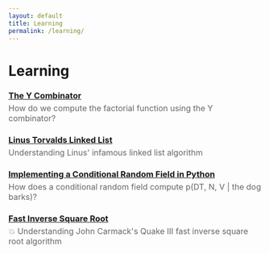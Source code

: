 ```yaml
---
layout: default
title: Learning
permalink: /learning/
---
```


<h1>Learning</h1>

<h3 style="margin-bottom: 0;">
  <a href="https://github.com/ebanner/Learning/tree/main/y-combinator">The Y Combinator</a>
</h3>
<p style="margin-top: 5px; color: #666; font-size: 16px;">
  How do we compute the factorial function using the Y combinator?
</p>

<h3 style="margin-bottom: 0;">
  <a href="https://github.com/ebanner/Learning/tree/main/linus-torvalds-linked-list">Linus Torvalds Linked List</a>
</h3>
<p style="margin-top: 5px; color: #666; font-size: 16px;">
  Understanding Linus' infamous linked list algorithm
</p>

<h3 style="margin-bottom: 0;">
  <a href="https://www.youtube.com/watch?v=XesdKt4J6Zc">Implementing a Conditional Random Field in Python</a>
</h3>
<p style="margin-top: 5px; color: #666; font-size: 16px;">
  How does a conditional random field compute p(DT, N, V | the dog barks)?
</p>

<h3 style="margin-bottom: 0;">
  <a href="https://www.youtube.com/watch?v=nGDfJAiZCwc&list=PLkd5S9lUKlOA3MpiTj9owaJqHBjR8fh2o">Fast Inverse Square Root</a>
</h3>
<p style="margin-top: 5px; color: #666; font-size: 16px;">
  💥 Understanding John Carmack's Quake III fast inverse square root algorithm
</p>
